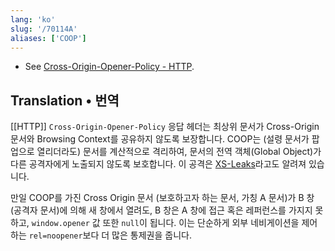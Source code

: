 ```yaml
---
lang: 'ko'
slug: '/70114A'
aliases: ['COOP']
---
```


- See [Cross-Origin-Opener-Policy - HTTP](https://developer.mozilla.org/en-US/docs/Web/HTTP/Headers/Cross-Origin-Opener-Policy).

## Translation • 번역

[[HTTP]] `Cross-Origin-Opener-Policy` 응답 헤더는 최상위 문서가 Cross-Origin 문서와 Browsing Context를 공유하지 않도록 보장합니다.
COOP는 (설령 문서가 팝업으로 열리더라도) 문서를 계산적으로 격리하여, 문서의 전역 객체(Global Object)가 다른 공격자에게 노출되지 않도록 보호합니다.
이 공격은 [XS-Leaks](https://github.com/xsleaks/xsleaks)라고도 알려져 있습니다.

만일 COOP를 가진 Cross Origin 문서 (보호하고자 하는 문서, 가칭 A 문서)가 B 창(공격자 문서)에 의해 새 창에서 열려도, B 창은 A 창에 접근 혹은 레퍼런스를 가지지 못하고, `window.opener` 값 또한 `null`이 됩니다.
이는 단순하게 외부 네비게이션을 제어하는 `rel=noopener`보다 더 많은 통제권을 줍니다.
